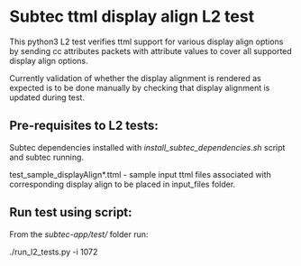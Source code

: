 # Subtec ttml display align L2 test

This python3 L2 test verifies ttml support for various display align options 
by sending cc attributes packets with attribute values to 
cover all supported display align options. 

Currently validation of whether the display alignment is rendered as expected is 
to be done manually by checking that display alignment is updated during test.

## Pre-requisites to L2 tests:

Subtec dependencies installed with *install_subtec_dependencies.sh* script
and subtec running.

test_sample_displayAlign*.ttml - sample input ttml files associated with 
corresponding display align to be placed in input_files folder.

## Run test using script:

From the *subtec-app/test/* folder run:

./run_l2_tests.py -i 1072